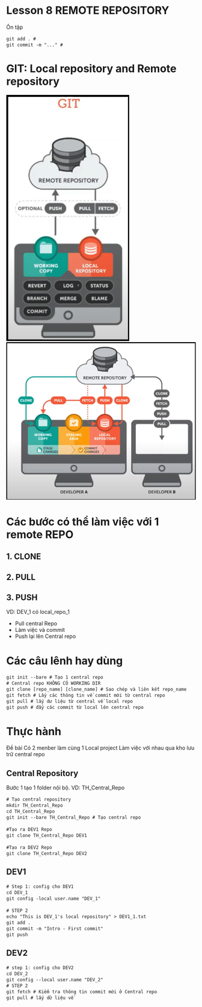 ﻿# Lesson 8 REMOTE REPOSITORY

Ôn tập
```shell
git add . #
git commit -m "..." #
```
# GIT: Local repository and Remote repository
![1. Mô hình GIT](image.png)
![2. Mô hình chi tiết](image-1.png)

# Các bước có thể làm việc với 1 remote REPO
## 1. CLONE
## 2. PULL
## 3. PUSH


VD: DEV_1 có local_repo_1
- Pull central Repo
- Làm việc và commit
- Push lại lên Central repo
 
# Các câu lênh hay dùng
```shell
git init --bare # Tạo 1 central repo 
# Central repo KHÔNG CÓ WORKING DIR
git clone [repo_name] [clone_name] # Sao chép và liên kết repo_name
git fetch # Lấy các thông tin về commit mới từ central repo
git pull # lấy dư liệu từ central về local repo
git push # đẩy các commit từ local lên central repo
```

# Thực hành
Đề bài 
Có 2 menber làm cùng 1 Local project
Làm việc với nhau qua kho lưu trữ central repo

## Central Repository
Bước 1 tạo 1 folder nội bộ. VD: TH_Central_Repo

```shell
# Tạo central repository
mkdir TH_Central_Repo
cd TH_Central_Repo
git init --bare TH_Central_Repo # Tạo central repo

#Tạo ra DEV1 Repo
git clone TH_Central_Repo DEV1

#Tạo ra DEV2 Repo
git clone TH_Central_Repo DEV2

```

## DEV1 
```shell
# Step 1: config cho DEV1
cd DEV_1
git config -local user.name "DEV_1"

# STEP 2
echo "This is DEV_1's local repository" > DEV1_1.txt
git add .
git commit -m "Intro - First commit"
git push
```

## DEV2 
```shell
# step 1: config cho DEV2
cd DEV_2
git config --local user.name "DEV_2"
# STEP 2
git fetch # Kiểm tra thông tin commit mới ở Central repo
git pull # lấy dữ liệu về 
```
